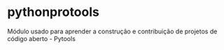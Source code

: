 # pythonprotools
Módulo usado para aprender a construção e contribuição  de projetos de código aberto - Pytools
